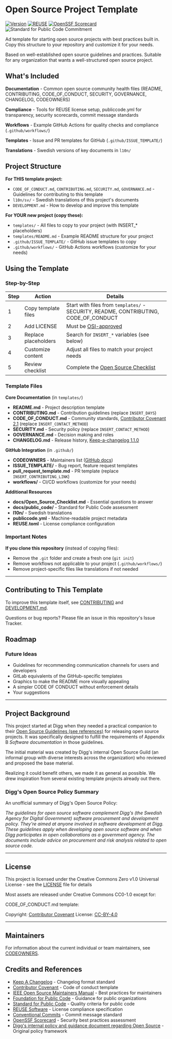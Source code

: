<!--
SPDX-FileCopyrightText: 2025 The Open Source Project Template Authors

SPDX-License-Identifier: CC0-1.0
-->

# Open Source Project Template

[![Version](https://img.shields.io/github/v/tag/diggsweden/open-source-project-template?style=for-the-badge&color=green&label=Version)](https://github.com/diggswedenn/open-source-project-template/tags])
[![REUSE](https://img.shields.io/badge/dynamic/json?url=https%3A%2F%2Fapi.reuse.software%2Fstatus%2Fgithub.com%2Fdiggsweden%2Fopen-source-project-template&query=status&style=for-the-badge&label=REUSE)](https://api.reuse.software/info/github.com/diggsweden/open-source-project-template)
[![OpenSSF Scorecard](https://api.scorecard.dev/projects/github.com/diggsweden/open-source-project-template/badge?style=for-the-badge)](https://scorecard.dev/viewer/?uri=github.com/diggsweden/open-source-project-template)
![Standard for Public Code Commitment](https://img.shields.io/badge/Standard%20for%20Public%20Code%20Commitment-green?style=for-the-badge)

Ad template for starting open source projects with best practices built in. Copy this structure to your repository and customize it for your needs.

Based on well-established open source guidelines and practices. Suitable for any organization that wants a well-structured open source project.

## What's Included

**Documentation** - Common open source community health files (README, CONTRIBUTING, CODE_OF_CONDUCT, SECURITY, GOVERNANCE, CHANGELOG, CODEOWNERS)

**Compliance** - Tools for REUSE license setup, publiccode.yml for transparency, security scorecards, commit message standards

**Workflows** - Example GitHub Actions for quality checks and compliance (`.github/workflows/`)

**Templates** - Issue and PR templates for GitHub (`.github/ISSUE_TEMPLATE/`)

**Translations** - Swedish versions of key documents in `l10n/`

## Project Structure

**For THIS template project:**

- `CODE_OF_CONDUCT.md`, `CONTRIBUTING.md`, `SECURITY.md`, `GOVERNANCE.md` - Guidelines for contributing to this template
- `l10n/sv/` - Swedish translations of this project's documents
- `DEVELOPMENT.md` - How to develop and improve this template

**For YOUR new project (copy these):**

- `templates/` - All files to copy to your project (with INSERT_* placeholders)
- `templates/README.md` - Example README structure for your project
- `.github/ISSUE_TEMPLATE/` - GitHub issue templates to copy
- `.github/workflows/` - GitHub Actions workflows (customize for your needs)

## Using the Template

### Step-by-Step

| Step | Action | Details |
|------|--------|---------|
| 1 | Copy template files | Start with files from `templates/` - SECURITY, README, CONTRIBUTING, CODE_OF_CONDUCT |
| 2 | Add LICENSE | Must be [OSI-approved](https://en.wikipedia.org/wiki/Open_Source_Initiative) |
| 3 | Replace placeholders | Search for `INSERT_*` variables (see below) |
| 4 | Customize content | Adjust all files to match your project needs |
| 5 | Review checklist | Complete the [Open Source Checklist](docs/Open_Source_Checklist.md) |

### Template Files

**Core Documentation** (in `templates/`)

- **README.md** - Project description template
- **CONTRIBUTING.md** - Contribution guidelines (replace `INSERT_DAYS`)
- **CODE_OF_CONDUCT.md** - Community standards, [Contributor Covenant 2.1](https://www.contributor-covenant.org) (replace `INSERT_CONTACT_METHOD`)
- **SECURITY.md** - Security policy (replace `INSERT_CONTACT_METHOD`)
- **GOVERNANCE.md** - Decision making and roles
- **CHANGELOG.md** - Release history, [Keep-a-changelog 1.1.0](https://keepachangelog.com/en/1.1.0/)

**GitHub Integration** (in `.github/`)

- **CODEOWNERS** - Maintainers list ([GitHub docs](https://docs.github.com/en/repositories/managing-your-repositorys-settings-and-features/customizing-your-repository/about-code-owners))
- **ISSUE_TEMPLATE/** - Bug report, feature request templates
- **pull_request_template.md** - PR template (replace `INSERT_CONTRIBUTING_LINK`)
- **workflows/** - CI/CD workflows (customize for your needs)

**Additional Resources**

- **docs/Open_Source_Checklist.md** - Essential questions to answer
- **docs/public_code/** - Standard for Public Code assessment
- **l10n/** - Swedish translations
- **publiccode.yml** - Machine-readable project metadata
- **REUSE.toml** - License compliance configuration

### Important Notes

**If you clone this repository** (instead of copying files):

- Remove the `.git` folder and create a fresh one (`git init`)
- Remove workflows not applicable to your project (`.github/workflows/`)
- Remove project-specific files like translations if not needed

---

## Contributing to This Template

To improve this template itself, see [CONTRIBUTING](CONTRIBUTING.md) and [DEVELOPMENT.md](DEVELOPMENT.md).

Questions or bug reports? Please file an issue in this repository's Issue Tracker.

## Roadmap

### Future Ideas

- Guidelines for recommending communication channels for users and developers
- GitLab equivalents of the GitHub-specific templates
- Graphics to make the README more visually appealing
- A simpler CODE OF CONDUCT without enforcement details
- Your suggestions

---

## Project Background

This project started at Digg when they needed a practical companion to their [Open Source Guidelines (see references)](#credits-and-references) for releasing open source projects.
It was specifically designed to fulfill the requirements of Appendix B _Software documentation_ in those guidelines.

The initial material was created by Digg's internal Open Source Guild (an informal group with diverse interests across the organization) who reviewed and proposed the base material.

Realizing it could benefit others, we made it as general as possible.
We drew inspiration from several existing template projects already out there.

### Digg's Open Source Policy Summary

An unofficial summary of Digg's Open Source Policy:

_The guidelines for open source software complement Digg's (the Swedish Agency for Digital Government) software procurement and development policy.
They're aimed at anyone involved in software development at Digg.
These guidelines apply when developing open source software and when Digg participates in open collaborations as a government agency.
The documents include advice on procurement and risk analysis related to open source code._

---

## License

This project is licensed under the Creative Commons Zero v1.0 Universal License - see the [LICENSE](LICENSE) file for details

Most assets are released under Creative Commons CC0-1.0 except for:

CODE_OF_CONDUCT.md template:

Copyright: [Contributor Covenant](https://www.contributor-covenant.org/)
License: [CC-BY-4.0](https://creativecommons.org/licenses/by/4.0/)

---

## Maintainers

For information about the current individual or team maintainers, see [CODEOWNERS](CODEOWNERS).

## Credits and References

- [Keep A Changelog](https://keepachangelog.com/en/1.1.0/) - Changelog format standard
- [Contributor Covenant](https://www.contributor-covenant.org/) - Code of conduct template
- [IEEE Open Source Maintainers Manual](https://opensource.ieee.org/community/manual/) - Best practices for maintainers
- [Foundation for Public Code](https://publiccode.net/) - Guidance for public organizations
- [Standard for Public Code](https://standard.publiccode.net/) - Quality criteria for public code
- [REUSE Software](https://reuse.software/) - License compliance specification
- [Conventional Commits](https://www.conventionalcommits.org/) - Commit message standard
- [OpenSSF Scorecard](https://scorecard.dev/) - Security best practices assessment
- [Digg's internal policy and guidance document regarding Open Source](https://www.digg.se/analys-och-uppfoljning/publikationer/publikationer/2022-09-27-anskaffning-utveckling-och-publicering-av-oppen-programvara-policy-och-riktlinjer) - Original policy framework
